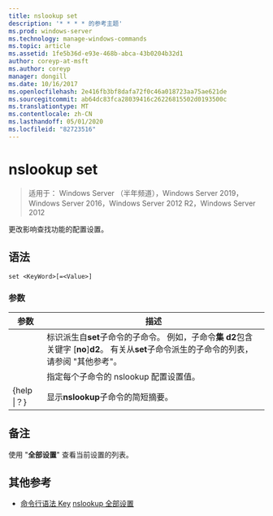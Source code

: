 ```yaml
---
title: nslookup set
description: '* * * * 的参考主题'
ms.prod: windows-server
ms.technology: manage-windows-commands
ms.topic: article
ms.assetid: 1fe5b36d-e93e-468b-abca-43b0204b32d1
author: coreyp-at-msft
ms.author: coreyp
manager: dongill
ms.date: 10/16/2017
ms.openlocfilehash: 2e416fb3bf8dafa72f0c46a018723aa75ae621de
ms.sourcegitcommit: ab64dc83fca28039416c26226815502d0193500c
ms.translationtype: MT
ms.contentlocale: zh-CN
ms.lasthandoff: 05/01/2020
ms.locfileid: "82723516"
---
```

# <a name="nslookup-set"></a>nslookup set

> 适用于： Windows Server （半年频道），Windows Server 2019，Windows Server 2016，Windows Server 2012 R2，Windows Server 2012

更改影响查找功能的配置设置。
## <a name="syntax"></a>语法
```
set <KeyWord>[=<Value>]
```
### <a name="parameters"></a>参数

|    参数    |                                                                                                                    描述                                                                                                                    |
|-----------------|---------------------------------------------------------------------------------------------------------------------------------------------------------------------------------------------------------------------------------------------------|
|    <KeyWord>    | 标识派生自**set**子命令的子命令。 例如，子命令**集 d2**包含关键字 [**no**]**d2**。 有关从**set**子命令派生的子命令的列表，请参阅 "其他参考"。 |
|     <Value>     |                                                                                      指定每个子命令的 nslookup 配置设置值。                                                                                      |
| {help &#124;？} |                                                                                               显示**nslookup**子命令的简短摘要。                                                                                               |

## <a name="remarks"></a>备注
使用 "**全部设置**" 查看当前设置的列表。
## <a name="additional-references"></a>其他参考
- [命令行语法 Key](command-line-syntax-key.md)
[nslookup 全部设置](nslookup-set-all.md)
